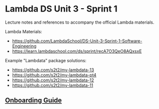 # Lambda DS Unit 3 - Sprint 1

Lecture notes and references to accompany the official Lambda materials.

Lambda Materials:

  + https://github.com/LambdaSchool/DS-Unit-3-Sprint-1-Software-Engineering
  + https://learn.lambdaschool.com/ds/sprint/recA7O3QeO8AQxsxE

Example "Lambdata" package solutions:

  + https://github.com/s2t2/my-lambdata-13
  + https://github.com/s2t2/my-lambdata-pt4
  + https://github.com/s2t2/my-lambdata-12
  + https://github.com/s2t2/my-lambdata-11

## [Onboarding Guide](/ONBOARDING.md)
